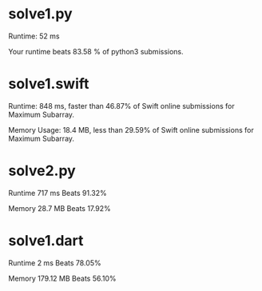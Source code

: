 # solve1.py

Runtime: 52 ms

Your runtime beats 83.58 % of python3 submissions.

# solve1.swift

Runtime: 848 ms, faster than 46.87% of Swift online submissions for Maximum Subarray.

Memory Usage: 18.4 MB, less than 29.59% of Swift online submissions for Maximum Subarray.

# solve2.py

Runtime 717 ms Beats 91.32%

Memory 28.7 MB Beats 17.92%

# solve1.dart

Runtime 2 ms Beats 78.05%

Memory 179.12 MB Beats 56.10%

